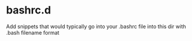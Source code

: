 # bashrc.d
Add snippets that would typically go into your .bashrc file into this dir with <name>.bash filename format

